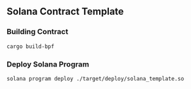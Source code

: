 ## Solana Contract Template

### Building Contract

`cargo build-bpf`

### Deploy Solana Program

`solana program deploy ./target/deploy/solana_template.so`

